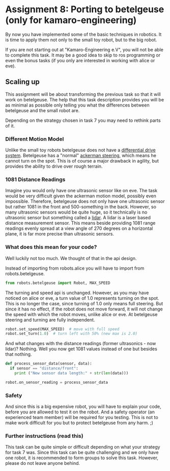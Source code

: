 # Assignment 8: Porting to betelgeuse (only for kamaro-engineering)

By now you have implemented some of the basic techniques in robotics.
It is time to apply them not only to the small toy robot, but to the big robot.

If you are not starting out at "Kamaro-Engineering e.V", you will not be able to complete this task.
It may be a good idea to skip to ros programming or even the bonus tasks (if you only are interested in working with alice or eve).

## Scaling up

This assignment will be about transforming the previous task so that it will work on betelgeuse.
The help that this task description provides you will be as minimal as possible only telling you
what the differences between betelgeuse and the small robot are.

Depending on the strategy chosen in task 7 you may need to rethink parts of it.

### Different Motion Model

Unlike the small toy robots betelgeuse does not have a [differential drive system](https://en.wikipedia.org/wiki/Differential_wheeled_robot).
Betelgeuse has a "normal" [ackerman steering](https://en.wikipedia.org/wiki/Ackermann_steering_geometry), which means he cannot turn on the spot.
This is of course a major drawback in agility, but provides the ability to drive over rough terrain.

### 1081 Distance Readings

Imagine you would only have one ultrasonic sensor like on eve.
The task would be very difficult given the ackerman motion model, possibly even impossible.
Therefore, betelgeuse does not only have one ultrasonic sensor but rather 1081 in the front and 500-something in the back.
However, so many ultrasonic sensors would be quite huge, so it technically is no ultrasonic sensor but something called a [lidar](https://de.wikipedia.org/wiki/Lidar).
A lidar is a laser based distance measurement sensor.
This means beside providing 1081 range readings evenly spread at a view angle of 270 degrees on a horizontal plane, it is far more precise than ultrasonic sensors.

### What does this mean for your code?

Well luckily not too much.
We thought of that in the api design.

Instead of importing from robots.alice you will have to import from robots.betelgeuse.

```python
from robots.betelgeuse import Robot, MAX_SPEED
```

The turning and speed api is unchanged.
However, as you may have noticed on alice or eve, a turn value of 1.0 represents turning on the spot.
This is no longer the case, since turning of 1.0 only means full steering.
But since it has no effect, if the robot does not move forward, it will not change the speed with which the robot moves, unlike alice or eve.
At betelgeuse steering and turning are fully independent.


```python
robot.set_speed(MAX_SPEED)  # move with full speed
robot.set_turn(1.0)  # turn left with 50% (new max is 2.0)
```

And what changes with the distance readings (former ultrasonics - now lidar)?
Nothing. Well you now get 1081 values instead of one but besides that nothing.

```python
def process_sensor_data(sensor, data):
  if sensor == "distance/front":
    print ("New sensor data length:" + str(len(data)))

robot.on_sensor_reading = process_sensor_data
```


### Safety

And since this is a big expensive robot, you will have to explain your code, before you are allowed to test it on the robot.
And a safety operator (an experienced team member) will be required for you testing.
This is not to make work difficult for you but to protect betelgeuse from any harm. ;)

### Further instructions (read this)

This task can be quite simple or difficult depending on what your strategy for task 7 was.
Since this task can be quite challenging and we only have one robot, it is recommended to form groups to solve this task.
However, please do not leave anyone behind.